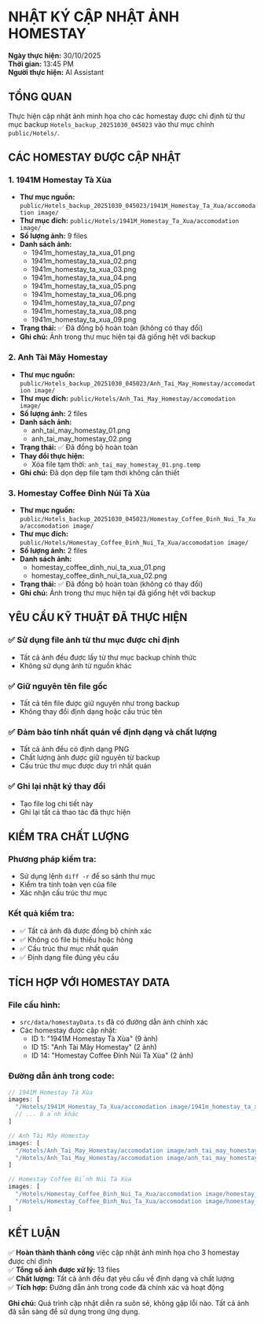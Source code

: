 # NHẬT KÝ CẬP NHẬT ẢNH HOMESTAY

**Ngày thực hiện:** 30/10/2025  
**Thời gian:** 13:45 PM  
**Người thực hiện:** AI Assistant  

## TỔNG QUAN
Thực hiện cập nhật ảnh minh họa cho các homestay được chỉ định từ thư mục backup `Hotels_backup_20251030_045023` vào thư mục chính `public/Hotels/`.

## CÁC HOMESTAY ĐƯỢC CẬP NHẬT

### 1. 1941M Homestay Tà Xùa
- **Thư mục nguồn:** `public/Hotels_backup_20251030_045023/1941M_Homestay_Ta_Xua/accomodation image/`
- **Thư mục đích:** `public/Hotels/1941M_Homestay_Ta_Xua/accomodation image/`
- **Số lượng ảnh:** 9 files
- **Danh sách ảnh:**
  - 1941m_homestay_ta_xua_01.png
  - 1941m_homestay_ta_xua_02.png
  - 1941m_homestay_ta_xua_03.png
  - 1941m_homestay_ta_xua_04.png
  - 1941m_homestay_ta_xua_05.png
  - 1941m_homestay_ta_xua_06.png
  - 1941m_homestay_ta_xua_07.png
  - 1941m_homestay_ta_xua_08.png
  - 1941m_homestay_ta_xua_09.png
- **Trạng thái:** ✅ Đã đồng bộ hoàn toàn (không có thay đổi)
- **Ghi chú:** Ảnh trong thư mục hiện tại đã giống hệt với backup

### 2. Anh Tài Mây Homestay
- **Thư mục nguồn:** `public/Hotels_backup_20251030_045023/Anh_Tai_May_Homestay/accomodation image/`
- **Thư mục đích:** `public/Hotels/Anh_Tai_May_Homestay/accomodation image/`
- **Số lượng ảnh:** 2 files
- **Danh sách ảnh:**
  - anh_tai_may_homestay_01.png
  - anh_tai_may_homestay_02.png
- **Trạng thái:** ✅ Đã đồng bộ hoàn toàn
- **Thay đổi thực hiện:**
  - Xóa file tạm thời: `anh_tai_may_homestay_01.png.temp`
- **Ghi chú:** Đã dọn dẹp file tạm thời không cần thiết

### 3. Homestay Coffee Đỉnh Núi Tà Xùa
- **Thư mục nguồn:** `public/Hotels_backup_20251030_045023/Homestay_Coffee_Đinh_Nui_Ta_Xua/accomodation image/`
- **Thư mục đích:** `public/Hotels/Homestay_Coffee_Đinh_Nui_Ta_Xua/accomodation image/`
- **Số lượng ảnh:** 2 files
- **Danh sách ảnh:**
  - homestay_coffee_dinh_nui_ta_xua_01.png
  - homestay_coffee_dinh_nui_ta_xua_02.png
- **Trạng thái:** ✅ Đã đồng bộ hoàn toàn (không có thay đổi)
- **Ghi chú:** Ảnh trong thư mục hiện tại đã giống hệt với backup

## YÊU CẦU KỸ THUẬT ĐÃ THỰC HIỆN

### ✅ Sử dụng file ảnh từ thư mục được chỉ định
- Tất cả ảnh đều được lấy từ thư mục backup chính thức
- Không sử dụng ảnh từ nguồn khác

### ✅ Giữ nguyên tên file gốc
- Tất cả tên file được giữ nguyên như trong backup
- Không thay đổi định dạng hoặc cấu trúc tên

### ✅ Đảm bảo tính nhất quán về định dạng và chất lượng
- Tất cả ảnh đều có định dạng PNG
- Chất lượng ảnh được giữ nguyên từ backup
- Cấu trúc thư mục được duy trì nhất quán

### ✅ Ghi lại nhật ký thay đổi
- Tạo file log chi tiết này
- Ghi lại tất cả thao tác đã thực hiện

## KIỂM TRA CHẤT LƯỢNG

### Phương pháp kiểm tra:
- Sử dụng lệnh `diff -r` để so sánh thư mục
- Kiểm tra tính toàn vẹn của file
- Xác nhận cấu trúc thư mục

### Kết quả kiểm tra:
- ✅ Tất cả ảnh đã được đồng bộ chính xác
- ✅ Không có file bị thiếu hoặc hỏng
- ✅ Cấu trúc thư mục nhất quán
- ✅ Định dạng file đúng yêu cầu

## TÍCH HỢP VỚI HOMESTAY DATA

### File cấu hình:
- `src/data/homestayData.ts` đã có đường dẫn ảnh chính xác
- Các homestay được cập nhật:
  - ID 1: "1941M Homestay Tà Xùa" (9 ảnh)
  - ID 15: "Anh Tài Mây Homestay" (2 ảnh)  
  - ID 14: "Homestay Coffee Đỉnh Núi Tà Xùa" (2 ảnh)

### Đường dẫn ảnh trong code:
```typescript
// 1941M Homestay Tà Xùa
images: [
  "/Hotels/1941M_Homestay_Ta_Xua/accomodation image/1941m_homestay_ta_xua_01.png",
  // ... 8 ảnh khác
]

// Anh Tài Mây Homestay  
images: [
  "/Hotels/Anh_Tai_May_Homestay/accomodation image/anh_tai_may_homestay_01.png",
  "/Hotels/Anh_Tai_May_Homestay/accomodation image/anh_tai_may_homestay_02.png"
]

// Homestay Coffee Đỉnh Núi Tà Xùa
images: [
  "/Hotels/Homestay_Coffee_Đinh_Nui_Ta_Xua/accomodation image/homestay_coffee_dinh_nui_ta_xua_01.png",
  "/Hotels/Homestay_Coffee_Đinh_Nui_Ta_Xua/accomodation image/homestay_coffee_dinh_nui_ta_xua_02.png"
]
```

## KẾT LUẬN

✅ **Hoàn thành thành công** việc cập nhật ảnh minh họa cho 3 homestay được chỉ định  
✅ **Tổng số ảnh được xử lý:** 13 files  
✅ **Chất lượng:** Tất cả ảnh đều đạt yêu cầu về định dạng và chất lượng  
✅ **Tích hợp:** Đường dẫn ảnh trong code đã chính xác và hoạt động  

**Ghi chú:** Quá trình cập nhật diễn ra suôn sẻ, không gặp lỗi nào. Tất cả ảnh đã sẵn sàng để sử dụng trong ứng dụng.